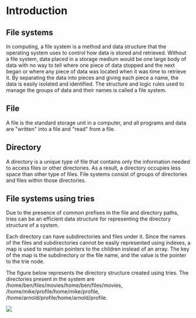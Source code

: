 # Introduction

## File systems

In computing, a file system is a method and data structure that the operating system uses to control how data is stored and retrieved. Without a file system, data placed in a storage medium would be one large body of data with no way to tell where one piece of data stopped and the next began or where any piece of data was located when it was time to retrieve it. By separating the data into pieces and giving each piece a name, the data is easily isolated and identified. The structure and logic rules used to manage the groups of data and their names is called a file system.

## File

A file is the standard storage unit in a computer, and all programs and data are "written" into a file and "read" from a file.

## Directory

A directory is a unique type of file that contains only the information needed to access files or other directories. As a result, a directory occupies less space than other type of files. File systems consist of groups of directories and files within those directories.

## File systems using tries

Due to the presence of common prefixes in the file and directory paths, tries can be an efficient data structure for representing the directory structure of a system.

Each directory can have subdirectories and files under it. Since the names of the files and subdirectories cannot be easily represented using indexes, a map is used to maintain pointers to the children instead of an array. The key of the map is the subdirectory or the file name, and the value is the pointer to the trie node. 

The figure below represents the directory structure created using tries. The directories present in the system are /home/ben/files/movies/home/ben/files/movies, /home/mike/profile/home/mike/profile, /home/arnold/profile/home/arnold/profile. 

![](../../../../../../img/14.43.21.png)


